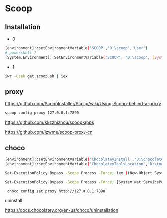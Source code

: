 # Scoop

## Installation

- 0

```sh
[environment]::setEnvironmentVariable('SCOOP','D:\scoop','User')
# powershell 7
[System.Environment]::SetEnvironmentVariable('SCOOP', 'D:\scoop', [System.EnvironmentVariableTarget]::User)
```

- 1

```sh
iwr -useb get.scoop.sh | iex
```

## proxy

<https://github.com/ScoopInstaller/Scoop/wiki/Using-Scoop-behind-a-proxy>

```sh
scoop config proxy 127.0.0.1:7890
```

<https://github.com/kkzzhizhou/scoop-apps>

<https://github.com/lzwme/scoop-proxy-cn>

## choco

```sh
[environment]::setEnvironmentVariable('ChocolateyInstall','D:\chocolatey','User')
[environment]::setEnvironmentVariable('ChocolateyToolsLocation','D:\tools','User')
```

```sh
Set-ExecutionPolicy Bypass -Scope Process -Force; iex ((New-Object System.Net.WebClient).DownloadString('https://community.chocolatey.org/install.ps1'))

Set-ExecutionPolicy Bypass -Scope Process -Force; [System.Net.ServicePointManager]::SecurityProtocol = [System.Net.ServicePointManager]::SecurityProtocol -bor 3072; iex ((New-Object System.Net.WebClient).DownloadString('https://community.chocolatey.org/install.ps1'))
```

```sh
 choco config set proxy http://127.0.0.1:7890
```

uninstall

<https://docs.chocolatey.org/en-us/choco/uninstallation>
